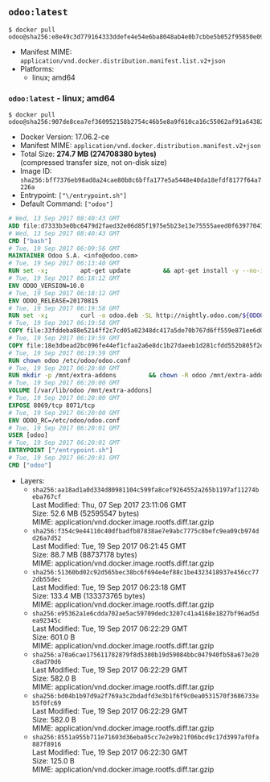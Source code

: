 ## `odoo:latest`

```console
$ docker pull odoo@sha256:e8e49c3d779164333ddefe4e54e6ba8048ab4e0b7cbbe5b052f95850e099ce50
```

-	Manifest MIME: `application/vnd.docker.distribution.manifest.list.v2+json`
-	Platforms:
	-	linux; amd64

### `odoo:latest` - linux; amd64

```console
$ docker pull odoo@sha256:907de8cea7ef360952158b2754c46b5e8a9f610ca16c55062af91a643820ba17
```

-	Docker Version: 17.06.2-ce
-	Manifest MIME: `application/vnd.docker.distribution.manifest.v2+json`
-	Total Size: **274.7 MB (274708380 bytes)**  
	(compressed transfer size, not on-disk size)
-	Image ID: `sha256:bff7376eb98ad8a24cae80b8c6bffa177e5a5448e40da18efdf8177f64a7226a`
-	Entrypoint: `["\/entrypoint.sh"]`
-	Default Command: `["odoo"]`

```dockerfile
# Wed, 13 Sep 2017 08:40:43 GMT
ADD file:d7333b3e0bc6479d2faed32e06d85f1975e5b23e13e75555aeed0f639770413b in / 
# Wed, 13 Sep 2017 08:40:43 GMT
CMD ["bash"]
# Tue, 19 Sep 2017 06:09:56 GMT
MAINTAINER Odoo S.A. <info@odoo.com>
# Tue, 19 Sep 2017 06:13:40 GMT
RUN set -x;         apt-get update         && apt-get install -y --no-install-recommends             ca-certificates             curl             node-less             python-gevent             python-pip             python-renderpm             python-support             python-watchdog         && curl -o wkhtmltox.deb -SL http://nightly.odoo.com/extra/wkhtmltox-0.12.1.2_linux-jessie-amd64.deb         && echo '40e8b906de658a2221b15e4e8cd82565a47d7ee8 wkhtmltox.deb' | sha1sum -c -         && dpkg --force-depends -i wkhtmltox.deb         && apt-get -y install -f --no-install-recommends         && apt-get purge -y --auto-remove -o APT::AutoRemove::RecommendsImportant=false -o APT::AutoRemove::SuggestsImportant=false npm         && rm -rf /var/lib/apt/lists/* wkhtmltox.deb         && pip install psycogreen==1.0
# Tue, 19 Sep 2017 06:18:12 GMT
ENV ODOO_VERSION=10.0
# Tue, 19 Sep 2017 06:18:12 GMT
ENV ODOO_RELEASE=20170815
# Tue, 19 Sep 2017 06:19:58 GMT
RUN set -x;         curl -o odoo.deb -SL http://nightly.odoo.com/${ODOO_VERSION}/nightly/deb/odoo_${ODOO_VERSION}.${ODOO_RELEASE}_all.deb         && echo '08d21e6419a72be7a3ad784df7a6fc8a46bbe7d9 odoo.deb' | sha1sum -c -         && dpkg --force-depends -i odoo.deb         && apt-get update         && apt-get -y install -f --no-install-recommends         && rm -rf /var/lib/apt/lists/* odoo.deb
# Tue, 19 Sep 2017 06:19:58 GMT
COPY file:33fddeba88e5214ff2c7cd05a02348dc417a5de70b767d6ff559e871ee6d046a in / 
# Tue, 19 Sep 2017 06:19:59 GMT
COPY file:18e3dbead2bc096fe44ef1cfaa2a6e8dc1b27daeeb1d281cfdd552b805f2e767 in /etc/odoo/ 
# Tue, 19 Sep 2017 06:19:59 GMT
RUN chown odoo /etc/odoo/odoo.conf
# Tue, 19 Sep 2017 06:20:00 GMT
RUN mkdir -p /mnt/extra-addons         && chown -R odoo /mnt/extra-addons
# Tue, 19 Sep 2017 06:20:00 GMT
VOLUME [/var/lib/odoo /mnt/extra-addons]
# Tue, 19 Sep 2017 06:20:00 GMT
EXPOSE 8069/tcp 8071/tcp
# Tue, 19 Sep 2017 06:20:00 GMT
ENV ODOO_RC=/etc/odoo/odoo.conf
# Tue, 19 Sep 2017 06:20:01 GMT
USER [odoo]
# Tue, 19 Sep 2017 06:20:01 GMT
ENTRYPOINT ["/entrypoint.sh"]
# Tue, 19 Sep 2017 06:20:01 GMT
CMD ["odoo"]
```

-	Layers:
	-	`sha256:aa18ad1a0d334d80981104c599fa8cef9264552a265b1197af11274beba767cf`  
		Last Modified: Thu, 07 Sep 2017 23:11:06 GMT  
		Size: 52.6 MB (52595547 bytes)  
		MIME: application/vnd.docker.image.rootfs.diff.tar.gzip
	-	`sha256:f354c9e44110c40dfbadfb87838ae7e9abc7775c8befc9ea09cb974dd26a7d52`  
		Last Modified: Tue, 19 Sep 2017 06:21:45 GMT  
		Size: 88.7 MB (88737178 bytes)  
		MIME: application/vnd.docker.image.rootfs.diff.tar.gzip
	-	`sha256:51360bd02c92d565bec38bc6f694e4ef88c1be4323418937e456cc772db55dec`  
		Last Modified: Tue, 19 Sep 2017 06:23:18 GMT  
		Size: 133.4 MB (133373765 bytes)  
		MIME: application/vnd.docker.image.rootfs.diff.tar.gzip
	-	`sha256:e95362a1e6cdda702ae5ac59709dedc3207c41a4168e1827bf96ad5dea92345c`  
		Last Modified: Tue, 19 Sep 2017 06:22:29 GMT  
		Size: 601.0 B  
		MIME: application/vnd.docker.image.rootfs.diff.tar.gzip
	-	`sha256:a70a6cae175611782879f8d5380b19d59084bbc047940fb58a673e20c8ad70d6`  
		Last Modified: Tue, 19 Sep 2017 06:22:29 GMT  
		Size: 582.0 B  
		MIME: application/vnd.docker.image.rootfs.diff.tar.gzip
	-	`sha256:bd04b1b97d9a2f769a3c2bdadfd3e3b1f6f9c0ea0531570f3686733eb5f0fc69`  
		Last Modified: Tue, 19 Sep 2017 06:22:29 GMT  
		Size: 582.0 B  
		MIME: application/vnd.docker.image.rootfs.diff.tar.gzip
	-	`sha256:8551a955b711e71603d36eba05cc7e2e9b21f06bcd9c17d3997af0fa887f8916`  
		Last Modified: Tue, 19 Sep 2017 06:22:30 GMT  
		Size: 125.0 B  
		MIME: application/vnd.docker.image.rootfs.diff.tar.gzip
